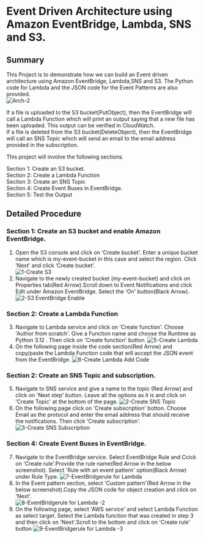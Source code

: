 # Event Driven Architecture using Amazon EventBridge, Lambda, SNS and S3.  
## Summary
This Project is to demonstrate how we can build an Event driven architecture using Amazon EventBridge, Lambda,SNS and S3. The Python code for Lambda and the JSON code for the Event Patterns are also provided.  
![Arch-2](https://github.com/vmk81/Event-Driven-Project/assets/157844406/950b09ae-cf91-40b2-a061-42dc821b3624)  

If a file is uploaded to the S3 bucket(PutObject), then the EventBridge will call a Lambda Function which will print an output saying that a new file has been uploaded. This output can be verified in CloudWatch.  
If a file is deleted from the S3 bucket(DeleteObject), then the EventBridge will call an SNS Topic which will send an email to the email address provided in the subscription.

This project will involve the following sections.  

Section 1: Create an S3 bucket.  
Section 2: Create a Lambda Function  
Section 3: Create an SNS Topic  
Section 4: Create Event Buses in EventBridge.  
Section 5: Test the Output  

## Detailed Procedure
### Section 1: Create an S3 bucket and enable Amazon EventBridge.
1. Open the S3 console and click on ‘Create bucket'. Enter a unique bucket name which is my-event-bucket in this case and select the region. Click ‘Next’ and click ‘Create bucket’.  
![1-Create S3](https://github.com/vmk81/Event-Driven-Project/assets/157844406/9d960260-a63d-4e29-858f-8df263f8c272)
2. Navigate to the newly created bucket (my-event-bucket) and click on Properties tab(Red Arrow).Scroll down to Event Notifications and click Edit under Amazon EventBridge. Select the 'On' button(Black Arrow).
![2-S3 EventBridge Enable](https://github.com/vmk81/Event-Driven-Project/assets/157844406/3c36636c-2ff7-41e3-a40a-20d21f1734b3)  

### Section 2: Create a Lambda Function
3. Navigate to Lambda service and click on 'Create function'. Choose 'Author from scratch'. Give a Function name and choose the Runtime as Python 3.12 . Then click on 'Create function' button. 
![5-Create Lambda](https://github.com/vmk81/Event-Driven-Project/assets/157844406/02fa9474-ae9a-4625-a211-9ee00dae376d)  
4. On the following page inside the code section(Red Arrow) and copy/paste the Lambda Function code that will accept the JSON event from the EventBridge.
![6-Create Lambda Add Code](https://github.com/vmk81/Event-Driven-Project/assets/157844406/993c8af2-e6c3-4a10-a62c-0df2547400d3)

### Section 2: Create an SNS Topic and subscription. 
5. Navigate to SNS service and give a name to the topic (Red Arrow) and click on 'Next step' button. Leave all the options as it is and click on 'Create Topic' at the bottom of the page. 
![2-Create SNS Topic](https://github.com/vmk81/Event-Driven-Project/assets/157844406/1a141df0-6a5a-419b-884f-5b30e656356a)
6. On the following page click on 'Create subscription' botton. Choose Email as the protocol and enter the email address that should receive the notifications. Then click 'Create subscription'.
![3-Create SNS Subscription](https://github.com/vmk81/Event-Driven-Project/assets/157844406/0dc3d88e-d88b-4e92-89d6-a93d9a21b09a)

### Section 4: Create Event Buses in EventBridge.  
7. Navigate to the EventBridge service. Select EventBridge Rule and Ccick on 'Create rule'.Provide the rule name(Red Arrow in the below screenshot). Select 'Rule with an event pattern' option(Black Arrow) under Rule Type.
![7-EventBridgerule for Lambda](https://github.com/vmk81/Event-Driven-Project/assets/157844406/2d0f734b-c8d5-46c3-b3d1-26575e0d1bd1)
8. In the Event pattern section, select 'Custom pattern'(Red Arrow in the below screenshot).Copy the JSON code for object creation and click on 'Next'.  
![8-EventBridgerule for Lambda -2](https://github.com/vmk81/Event-Driven-Project/assets/157844406/d6df9243-98bf-404e-8193-7d0b807537be)
9. On the following page, select 'AWS service' and select Lambda Function as select target. Select the Lambda function that was created in step 3 and then click on 'Next'.Scroll to the bottom and click on 'Create rule' button
![9-EventBridgerule for Lambda -3](https://github.com/vmk81/Event-Driven-Project/assets/157844406/7a93d2b1-3872-4e84-a9dc-917dfe9f1215)
  


